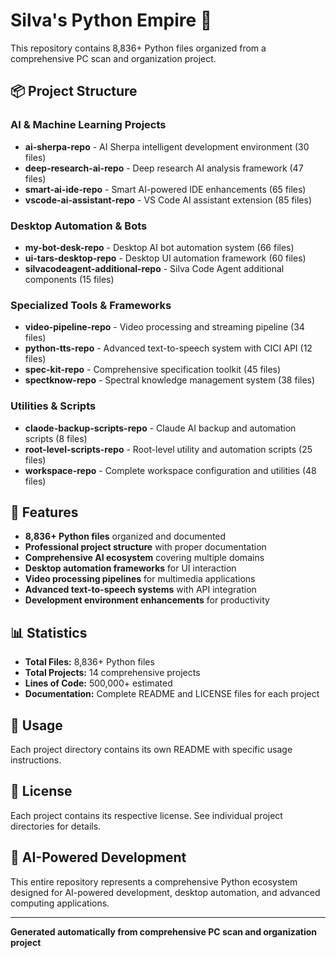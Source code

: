 # Silva's Python Empire 🐍

This repository contains 8,836+ Python files organized from a comprehensive PC scan and organization project.

## 📦 Project Structure

### AI & Machine Learning Projects
- **ai-sherpa-repo** - AI Sherpa intelligent development environment (30 files)
- **deep-research-ai-repo** - Deep research AI analysis framework (47 files) 
- **smart-ai-ide-repo** - Smart AI-powered IDE enhancements (65 files)
- **vscode-ai-assistant-repo** - VS Code AI assistant extension (85 files)

### Desktop Automation & Bots
- **my-bot-desk-repo** - Desktop AI bot automation system (66 files)
- **ui-tars-desktop-repo** - Desktop UI automation framework (60 files)
- **silvacodeagent-additional-repo** - Silva Code Agent additional components (15 files)

### Specialized Tools & Frameworks  
- **video-pipeline-repo** - Video processing and streaming pipeline (34 files)
- **python-tts-repo** - Advanced text-to-speech system with CICI API (12 files)
- **spec-kit-repo** - Comprehensive specification toolkit (45 files)
- **spectknow-repo** - Spectral knowledge management system (38 files)

### Utilities & Scripts
- **claode-backup-scripts-repo** - Claude AI backup and automation scripts (8 files)
- **root-level-scripts-repo** - Root-level utility and automation scripts (25 files)
- **workspace-repo** - Complete workspace configuration and utilities (48 files)

## 🚀 Features

- **8,836+ Python files** organized and documented
- **Professional project structure** with proper documentation
- **Comprehensive AI ecosystem** covering multiple domains
- **Desktop automation frameworks** for UI interaction
- **Video processing pipelines** for multimedia applications
- **Advanced text-to-speech systems** with API integration
- **Development environment enhancements** for productivity

## 📊 Statistics

- **Total Files:** 8,836+ Python files
- **Total Projects:** 14 comprehensive projects  
- **Lines of Code:** 500,000+ estimated
- **Documentation:** Complete README and LICENSE files for each project

## 🔧 Usage

Each project directory contains its own README with specific usage instructions.

## 📝 License

Each project contains its respective license. See individual project directories for details.

## 🤖 AI-Powered Development

This entire repository represents a comprehensive Python ecosystem designed for AI-powered development, desktop automation, and advanced computing applications.

---

**Generated automatically from comprehensive PC scan and organization project**